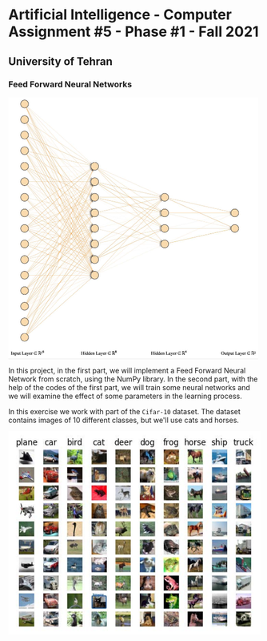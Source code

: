 # Artificial Intelligence - Computer Assignment #5 - Phase #1 - Fall 2021
## University of Tehran
### Feed Forward Neural Networks

<img src="https://github.com/HesamAsad/AI-Fall2021-CA5-p1-Feed-Forward-NN-from-Scratch/blob/master/MLP.jpg?raw=true" width=500 align='center'>

In this project, in the first part, we will implement a Feed Forward Neural Network from scratch, using the NumPy library. In the second part, with the help of the codes of the first part, we will train some neural networks and we will examine the effect of some parameters in the learning process.

In this exercise we work with part of the `Cifar-10` dataset. The dataset contains images of 10 different classes, but we'll use cats and horses. 

<img src="https://github.com/HesamAsad/AI-Fall2021-CA5-p1-Feed-Forward-NN-from-Scratch/blob/master/CIFAR-10.jpg?raw=true">
